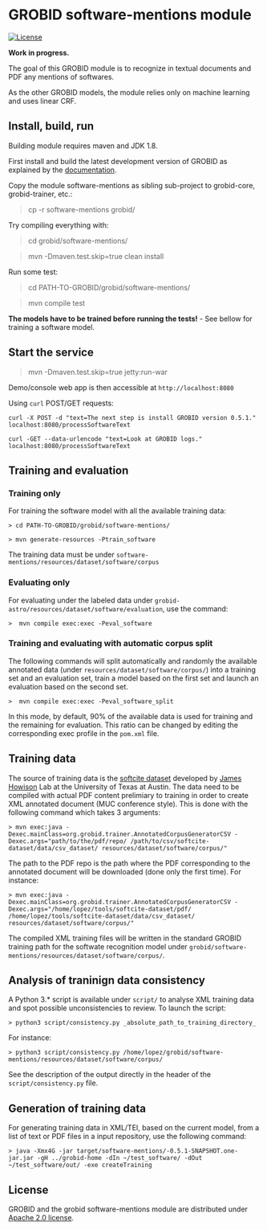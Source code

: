 # GROBID software-mentions module

[![License](http://img.shields.io/:license-apache-blue.svg)](http://www.apache.org/licenses/LICENSE-2.0.html)

__Work in progress.__

The goal of this GROBID module is to recognize in textual documents and PDF any mentions of softwares.   

As the other GROBID models, the module relies only on machine learning and uses linear CRF. 

## Install, build, run

Building module requires maven and JDK 1.8.  

First install and build the latest development version of GROBID as explained by the [documentation](http://grobid.readthedocs.org).

Copy the module software-mentions as sibling sub-project to grobid-core, grobid-trainer, etc.:
> cp -r software-mentions grobid/

Try compiling everything with:

> cd grobid/software-mentions/

> mvn -Dmaven.test.skip=true clean install

Run some test: 
> cd PATH-TO-GROBID/grobid/software-mentions/

> mvn compile test

**The models have to be trained before running the tests!** - See bellow for training a software model. 

## Start the service

> mvn -Dmaven.test.skip=true jetty:run-war

Demo/console web app is then accessible at ```http://localhost:8080```

Using ```curl``` POST/GET requests:


```
curl -X POST -d "text=The next step is install GROBID version 0.5.1." localhost:8080/processSoftwareText
```

```
curl -GET --data-urlencode "text=Look at GROBID logs." localhost:8080/processSoftwareText
```

## Training and evaluation

### Training only

For training the software model with all the available training data:

```
> cd PATH-TO-GROBID/grobid/software-mentions/

> mvn generate-resources -Ptrain_software
```

The training data must be under ```software-mentions/resources/dataset/software/corpus```

### Evaluating only

For evaluating under the labeled data under ```grobid-astro/resources/dataset/software/evaluation```, use the command:

```
>  mvn compile exec:exec -Peval_software
```

### Training and evaluating with automatic corpus split

The following commands will split automatically and randomly the available annotated data (under ```resources/dataset/software/corpus/```) into a training set and an evaluation set, train a model based on the first set and launch an evaluation based on the second set. 

```
>  mvn compile exec:exec -Peval_software_split
```

In this mode, by default, 90% of the available data is used for training and the remaining for evaluation. This ratio can be changed by editing the corresponding exec profile in the `pom.xml` file. 

## Training data
 
The source of training data is the [softcite dataset](https://github.com/howisonlab/softcite-dataset) developed by [James Howison](http://james.howison.name/) Lab at the University of Texas at Austin. The data need to be compiled with actual PDF content prelimiary to training in order to create XML annotated document (MUC conference style). This is done with the following command which takes 3 arguments: 

```
> mvn exec:java -Dexec.mainClass=org.grobid.trainer.AnnotatedCorpusGeneratorCSV -Dexec.args="path/to/the/pdf/repo/ /path/to/csv/softcite-dataset/data/csv_dataset/ resources/dataset/software/corpus/"
```

The path to the PDF repo is the path where the PDF corresponding to the annotated document will be downloaded (done only the first time). For instance:


```
> mvn exec:java -Dexec.mainClass=org.grobid.trainer.AnnotatedCorpusGeneratorCSV -Dexec.args="/home/lopez/tools/softcite-dataset/pdf/ /home/lopez/tools/softcite-dataset/data/csv_dataset/ resources/dataset/software/corpus/"
```

The compiled XML training files will be written in the standard GROBID training path for the softwate recognition model under `grobid/software-mentions/resources/dataset/software/corpus/`.


## Analysis of traninign data consistency

A Python 3.* script is available under `script/` to analyse XML training data and spot possible unconsistencies to review. To launch the script: 

```
> python3 script/consistency.py _absolute_path_to_training_directory_
```

For instance: 


```
> python3 script/consistency.py /home/lopez/grobid/software-mentions/resources/dataset/software/corpus/
```

See the description of the output directly in the header of the `script/consistency.py` file.


## Generation of training data

For generating training data in XML/TEI, based on the current model, from a list of text or PDF files in a input repository, use the following command: 

```
> java -Xmx4G -jar target/software-mentions/-0.5.1-SNAPSHOT.one-jar.jar -gH ../grobid-home -dIn ~/test_software/ -dOut ~/test_software/out/ -exe createTraining
```


## License

GROBID and the grobid software-mentions module are distributed under [Apache 2.0 license](http://www.apache.org/licenses/LICENSE-2.0). 
